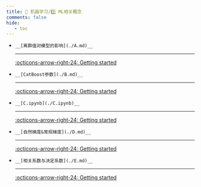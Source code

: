 ```yaml
---
title: 🎁 机器学习/3️⃣ ML相关概念
comments: false
hide:
   - toc
---
```


<div class="grid cards index-info" markdown>

-     __[离群值对模型的影响](./A.md)__

	---

	

	

	[:octicons-arrow-right-24: Getting started](./A.md)

-     __[CatBoost参数](./B.md)__

	---

	

	

	[:octicons-arrow-right-24: Getting started](./B.md)

-     __[C.ipynb](./C.ipynb)__

	---

	

	

	[:octicons-arrow-right-24: Getting started](./C.ipynb)

-     __[自然梯度&常规梯度](./D.md)__

	---

	

	

	[:octicons-arrow-right-24: Getting started](./D.md)

-     __[相关系数与决定系数](./E.md)__

	---

	

	

	[:octicons-arrow-right-24: Getting started](./E.md)

</div>